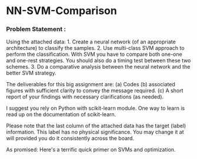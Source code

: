 # NN-SVM-Comparison
<h3>Problem Statement : </h3> 
Using the attached data:
1. Create a neural network (of an appropriate architecture) to classify the samples.
2. Use multi-class SVM approach to perform the classification. With SVM you have to compare both one-one and one-rest strategies. You should also do a timing test between these two schemes.
3. Do a comparative analysis between the neural network and the better SVM strategy.

The deliverables for this big assignment are: (a) Codes (b) associated figures with sufficient clarity to convey the message required. (c) A short report of your findings with necessary clarifications (as needed).

I suggest you rely on Python with scikit-learn module. One way to learn is read up on the documentation of scikit-learn.

Please note that the last column of the attached data has the target (label) information. This label has no physical significance. You may change it at will provided you do it consistently across the board.

As promised: Here's a terrific quick primer on SVMs and optimization.
